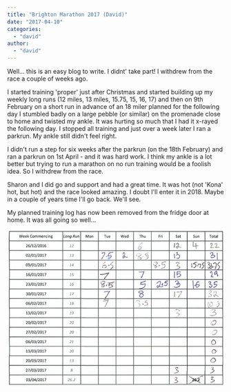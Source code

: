```yaml
---
title: "Brighton Marathon 2017 (David)"
date: "2017-04-10"
categories: 
  - "david"
author: 
  - "david"
---
```


Well... this is an easy blog to write. I didnt' take part! I withdrew from the race a couple of weeks ago.

I started training 'proper' just after Christmas and started building up my weekly long runs (12 miles, 13 miles, 15.75, 15, 16, 17) and then on 9th February on a short run in advance of an 18 miler planned for the following day I stumbled badly on a large pebble (or similar) on the promenade close to home and twisted my ankle. It was hurting so much that I had it x-rayed the following day. I stopped all training and just over a week later I ran a parkrun. My ankle still didn't feel right.

I didn't run a step for six weeks after the parkrun (on the 18th February) and ran a parkrun on 1st April - and it was hard work. I think my ankle is a lot better but trying to run a marathon on no run training would be a foolish idea. So I withdrew from the race.

Sharon and I did go and support and had a great time. It was hot (not 'Kona' hot, but hot) and the race looked amazing. I doubt I'll enter it in 2018. Maybe in a couple of years time I'll go back. We'll see.

My planned training log has now been removed from the fridge door at home. It was all going so well...

![2017-04-brighton-traning](/images/2017/2017-04-brighton-traning.png)

